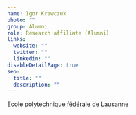 ```yaml
---
name: Igor Krawczuk
photo: ""
group: Alumni
role: Research affiliate (Alumni)
links:
  website: ""
  twitter: ""
  linkedin: ""
disableDetailPage: true
seo:
  title: ""
  description: ""
---
```


Ecole polytechnique fédérale de Lausanne
